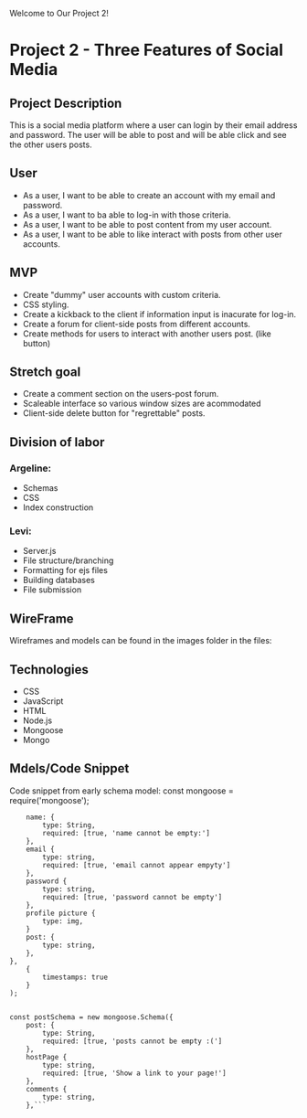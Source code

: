 Welcome to Our Project 2!

# Project 2 - Three Features of Social Media

## Project Description 
This is a social media platform where a user can login by their email address and password. The user will be able to post and will be able click and see the other users posts.

## User
- As a user, I want to be able to create an account with my email and password.
- As a user, I want to ba able to log-in with those criteria.
- As a user, I want to be able to post content from my user account.
- As a user, I want to be able to like interact with posts from other user accounts.


## MVP
- Create "dummy" user accounts with custom criteria.
- CSS styling.
- Create a kickback to the client if information input is inacurate for log-in.
- Create a forum for client-side posts from different accounts.
- Create methods for users to interact with another users post. (like button)

## Stretch goal
- Create a comment section on the users-post forum.
- Scaleable interface so various window sizes are acommodated
- Client-side delete button for "regrettable" posts.

## Division of labor
### Argeline: 
- Schemas 
- CSS
- Index construction

### Levi:
- Server.js
- File structure/branching
- Formatting for ejs files
- Building databases
- File submission

## WireFrame
Wireframes and models can be found in the images folder in the files:




## Technologies
- CSS
- JavaScript
- HTML
- Node.js
- Mongoose
- Mongo

## Mdels/Code Snippet
Code snippet from early schema model:
const mongoose = require('mongoose');

```const userSchema = new mongoose.Schema({
    name: {
        type: String,
        required: [true, 'name cannot be empty:']
    },
    email {
        type: string,
        required: [true, 'email cannot appear empyty']
    },
    password {
        type: string,
        required: [true, 'password cannot be empty']
    },
    profile picture {
        type: img,
    }
    post: {
        type: string,
    },  
},
    {
        timestamps: true
    } 
);


const postSchema = new mongoose.Schema({
    post: {
        type: String,
        required: [true, 'posts cannot be empty :(']
    },
    hostPage {
        type: string,
        required: [true, 'Show a link to your page!']
    },
    comments {
        type: string,
    },```
